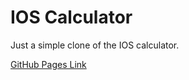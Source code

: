 # IOS Calculator

Just a simple clone of the IOS calculator.

[GitHub Pages Link](https://ikaikyy.github.io/ios_calculator)
